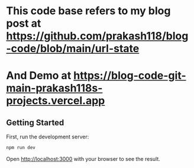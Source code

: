 # This code base refers to my blog post at https://github.com/prakash118/blog-code/blob/main/url-state
# And Demo at https://blog-code-git-main-prakash118s-projects.vercel.app

## Getting Started

First, run the development server:

```bash
npm run dev
```

Open [http://localhost:3000](http://localhost:3000) with your browser to see the result.

